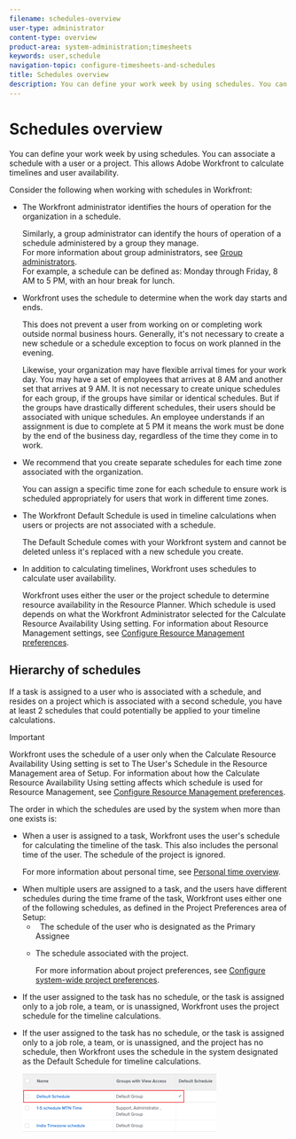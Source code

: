 ```yaml
---
filename: schedules-overview
user-type: administrator
content-type: overview
product-area: system-administration;timesheets
keywords: user,schedule
navigation-topic: configure-timesheets-and-schedules
title: Schedules overview
description: You can define your work week by using schedules. You can associate a schedule with a user or a project. This allows Adobe Workfront to calculate timelines and user availability.
---
```


# Schedules overview

You can define your work week by using schedules. You can associate a schedule with a user or a project. This allows Adobe Workfront to calculate timelines and user availability.

Consider the following when working with schedules in Workfront:

<ul> 
 <li> <p>The Workfront administrator identifies the hours of operation for the organization in a schedule.</p> <p>Similarly, a group administrator can identify the hours of operation of a schedule administered by a group they manage.<br>For more information about group administrators, see <a href="../../../administration-and-setup/manage-groups/group-roles/group-administrators.md" class="MCXref xref">Group administrators</a>.<br>For example, a schedule can be defined as: Monday through Friday, 8 AM to 5 PM, with an hour break for lunch.</p> </li> 
 <li> <p>Workfront uses the schedule to determine when the work day starts and ends.</p> <p>This does not prevent a user from working on or completing work outside normal business hours. Generally, it's not necessary to create a new schedule or a schedule exception to focus on work planned in the evening.</p> <p>Likewise, your organization may have flexible arrival times for your work day. You may have a set of employees that arrives at 8 AM and another set that arrives at 9 AM. It is not necessary to create unique schedules for each group, if the groups have similar or identical schedules. But if the groups have drastically different schedules, their users should be associated with unique schedules. An employee understands if an assignment is due to complete at 5 PM it means the work must be done by the end of the business day, regardless of the time they come in to work.</p> </li> 
 <li> <p>We recommend that you create separate schedules for each time zone associated with the organization.</p> <p>You can assign a specific time zone for each schedule to ensure work is scheduled appropriately for users that work in different time zones.</p> </li> 
 <li> <p>The Workfront Default Schedule is used in timeline calculations when users or projects are not associated with a schedule.</p> <p>The Default Schedule comes with your Workfront system and cannot be deleted unless it's replaced with a new schedule you create.</p> </li> 
 <li> <p>In addition to calculating timelines, Workfront uses schedules to calculate user availability.</p> <note type="important">
   Workfront uses either the user or the project schedule to determine resource availability in the Resource Planner. Which schedule is used depends on what the Workfront Administrator selected for the Calculate Resource Availability Using setting. For information about Resource Management settings, see 
   <a href="../../../administration-and-setup/set-up-workfront/configure-system-defaults/configure-resource-mgmt-preferences.md" class="MCXref xref">Configure Resource Management preferences</a>.
  </note> </li> 
</ul>

## Hierarchy of schedules

If a task is assigned to a user who is associated with a schedule, and resides on a project which is associated with a second schedule, you have at least 2 schedules that could potentially be applied to your timeline calculations.

>[!IMPORTANT]
>
>Workfront uses the schedule of a user only when the Calculate Resource Availability Using setting is set to The User's Schedule in the Resource Management area of Setup. For information about how the Calculate Resource Availability Using setting affects which schedule is used for Resource Management, see [Configure Resource Management preferences](../../../administration-and-setup/set-up-workfront/configure-system-defaults/configure-resource-mgmt-preferences.md).

The order in which the schedules are used by the system when more than one exists is:

<ul> 
 <li> <p>When a user is assigned to a task, Workfront uses the user's schedule for calculating the timeline of the task. This also includes the personal time of the user. The schedule of the project is ignored.</p> <p>For more information about personal time, see <a href="../../../workfront-basics/manage-your-account-and-profile/configuring-your-user-profile/personal-time-overview.md" class="MCXref xref">Personal time overview</a>.</p> </li> 
 <li>When multiple users are assigned to a task, and the users have different schedules during the time frame of the task, Workfront uses either one of the following schedules, as defined in the Project Preferences area of Setup:&nbsp;
  <ul>
   <li>&nbsp; The schedule of the user who is designated as the Primary Assignee </li>
   <li><p>The schedule associated with the project.&nbsp; </p><p>For more information about project preferences, see <a href="../../../administration-and-setup/set-up-workfront/configure-system-defaults/set-project-preferences.md" class="MCXref xref">Configure system-wide project preferences</a>.&nbsp;&nbsp; </p></li>
  </ul></li> 
 <li>If the user assigned to the task has no schedule, or the task is assigned only to a job role, a team, or is unassigned, Workfront uses the project schedule for the timeline calculations.</li> 
 <li> <p>If the user assigned to the task has no schedule, or the task is assigned only to a job role, a team, or is unassigned, and the project has no schedule, then Workfront uses the schedule in the system designated as the Default Schedule for timeline calculations.</p> <p> <img src="assets/default-schedule-350x105.png" alt="default_schedule.png" style="width: 350;height: 105;"> </p> </li> 
</ul>

